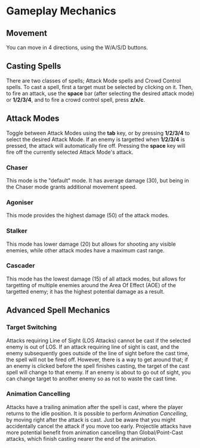 # Gameplay Mechanics

## Movement
You can move in 4 directions, using the W/A/S/D buttons.

## Casting Spells
There are two classes of spells; Attack Mode spells and Crowd Control spells. To cast a spell, first a target must be selected by clicking on it. Then, to fire an attack, use the **space** bar (after selecting the desired attack mode) or **1/2/3/4**, and to fire a crowd control spell, press **z/x/c**.

## Attack Modes
Toggle between Attack Modes using the **tab** key, or by pressing **1/2/3/4** to select the desired Attack Mode. If an enemy is targetted when **1/2/3/4** is pressed, the attack will automatically fire off. Pressing the **space** key will fire off the currently selected Attack Mode's attack.

### Chaser
This mode is the "default" mode. It has average damage (30), but being in the Chaser mode grants additional movement speed.

### Agoniser
This mode provides the highest damage (50) of the attack modes.

### Stalker
This mode has lower damage (20) but allows for shooting any visible enemies, while other attack modes have a maximum cast range.

### Cascader
This mode has the lowest damage (15) of all attack modes, but allows for targetting of multiple enemies around the Area Of Effect (AOE) of the targetted enemy; it has the highest potential damage as a result.

## Advanced Spell Mechanics
### Target Switching
Attacks requiring Line of Sight (LOS Attacks) cannot be cast if the selected enemy is out of LOS. If an attack requiring line of sight is cast, and the enemy subsequently goes outside of the line of sight before the cast time, the spell will not be fired off. However, there is a way to get around that; if an enemy is clicked before the spell finishes casting, the target of the cast spell will change to that enemy. If an enemy is about to go out of sight, you can change target to another enemy so as not to waste the cast time.

### Animation Cancelling
Attacks have a trailing animation after the spell is cast, where the player returns to the idle position. It is possible to perform *Animation Cancelling*, by moving right after the attack is cast. Just be aware that you might accidentally cancel the attack if you move too early. Projectile attacks have more potential benefit from animation cancelling than Global/Point-Cast attacks, which finish casting nearer the end of the animation.
